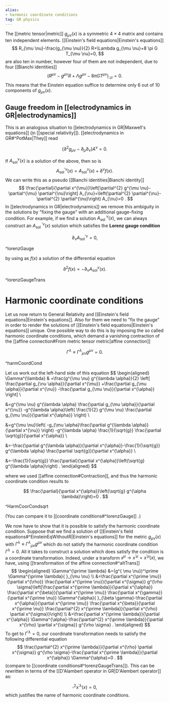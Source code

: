 ```yaml
---
alias:
- harmonic coordinate conditions
tag: GR physics
---
```



The [[metric tensor|metric]] $g_{\mu \nu}(x)$ is a symmetric $4 \times 4$ matrix and contains ten independent elements. [[Einstein's field equations|Einstein's equations]]
$$
R_{\mu \nu}-\frac{g_{\mu \nu}}{2} R+\Lambda g_{\mu \nu}+8 \pi G T_{\mu \nu}=0,
$$
are also ten in number, however four of them are not independent, due to four [[Bianchi identities]]
$$
\left(R^{\mu \nu}-g^{\mu \nu} R+\Lambda g^{\mu \nu}-8 \pi G T^{\mu \nu}\right)_{; \mu}=0 .
$$
This means that the Einstein equation suffice to determine only $6$ out of $10$ components of $g_{\mu \nu}(x)$. 

## Gauge freedom in [[electrodynamics in GR|electrodynamics]]
This is an analogous situation to [[electrodynamics in GR|Maxwell's equations]] (in [[special relativity]]). [[electrodynamics in GR#^PotMax|They]] read

$$
\left(\partial^{2} g_{\mu \nu}-\partial_{\mu} \partial_{\nu}\right) A^{\nu}=0 .
$$

If $A_{\text{sol}}^{\nu}(x)$ is a solution of the above, then so is
$$
A_{\mathrm{sol}}^{\prime \nu}(x)=A_{\mathrm{sol}}^{\nu}(x)+\partial^{\nu} f(x) \text {. }
$$
We can write this as a pseudo [[Bianchi identities|Bianchi identity]]
$$
\frac{\partial}{\partial x^{\mu}}\left[\partial^{2} g^{\mu \nu}-\partial^{\mu} \partial^{\nu}\right] A_{\nu}=\left(\partial^{2} \partial^{\nu}-\partial^{2} \partial^{\nu}\right) A_{\nu}=0 .
$$
In [[electrodynamics in GR|electrodynamics]] we remove this ambiguity in the solutions by "fixing the gauge" with an additional gauge-fixing condition. For example, if we find a solution $A_{\text {sol }}^{\nu}(x)$, we can always construct an $A_{\text {sol }}^{\prime\nu}(x)$ solution which satisfies the **Lorenz gauge condition**

$$
\partial_{\nu} A_{\mathrm{sol}}^{\prime \nu}=0,
$$

^lorenzGauge

by using as $f(x)$ a solution of the differential equation

$$
\partial^{2} f(x)=-\partial_{\nu} A_{\mathrm{sol}}^{\nu}(x) .
$$

^lorenzGaugeTrans

# Harmonic coordinate conditions
Let us now return to General Relativity and [[Einstein's field equations|Einstein's equations]]. Also for them we need to "fix the gauge" in order to render the solutions of [[Einstein's field equations|Einstein's equations]] unique.
One possible way to do this is by imposing the so called harmonic coordinate conditions, which demand a vanishing contraction of the  [[affine connection#From metric tensor metric|affine connection]]

$$
\Gamma^{\lambda} \equiv \Gamma^{\lambda}{ }_{\mu \nu} g^{\mu \nu}=0 .
$$

^harmCoordCond

Let us work out the left-hand side of this equation
$$
\begin{aligned}
\Gamma^{\lambda} &
=\frac{g^{\mu \nu} g^{\lambda \alpha}}{2}
\left[
    \frac{\partial g_{\nu \alpha}}{\partial x^{\mu}}
    +\frac{\partial g_{\mu \alpha}}{\partial x^{\nu}}
    -\frac{\partial g_{\mu \nu}}{\partial x^{\alpha}}
\right] \\

&=g^{\mu \nu} g^{\lambda \alpha} \frac{\partial g_{\mu \alpha}}{\partial x^{\nu}}
-g^{\lambda \alpha}\left(
    \frac{1}{2} g^{\mu \nu} \frac{\partial g_{\mu \nu}}{\partial x^{\alpha}}
\right) \\

&=g^{\mu \nu}\left(
    -g_{\mu \alpha}\frac{\partial g^{\lambda \alpha}}{\partial x^{\nu}} 
\right)
-g^{\lambda \alpha} \frac{1}{\sqrt{g}} \frac{\partial \sqrt{g}}{\partial x^{\alpha}} \\

&=-\frac{\partial g^{\lambda \alpha}}{\partial x^{\alpha}}-\frac{1}{\sqrt{g}} g^{\lambda \alpha} \frac{\partial \sqrt{g}}{\partial x^{\alpha}} \\

&=-\frac{1}{\sqrt{g}} \frac{\partial}{\partial x^{\alpha}}\left(\sqrt{g} g^{\lambda \alpha}\right) .
\end{aligned}
$$

where we used [[affine connection#Contraction]], and thus the harmonic coordinate condition results to

$$
\frac{\partial}{\partial x^{\alpha}}\left(\sqrt{g} g^{\alpha \lambda}\right)=0 .
$$

^HarmCoorCondsqrt

(You can compare it to [[coordinate conditions#^lorenzGauge]] .) 

We now have to show that it is possible to satisfy the harmonic coordinate condition. Suppose that we find a solution of [[Einstein's field equations#^EinsteinEqWithoutR|Einstein's equations]] for the metric $g_{\mu \nu}(x)$ with $\Gamma^{\lambda} \equiv \Gamma^\lambda{}_{\mu \nu} g^{\mu \nu}$ which do not satisfy the harmonic coordinate condition $\Gamma^{\lambda}=0$. All it takes to construct a solution which does satisfy the condition is a coordinate transformation. Indeed, under a transform $x^{\mu} \rightarrow x^{\prime \mu}=x^{\prime \mu}(x)$, we have, using [[transformation of the affine connection#^altTrans]]
$$
\begin{aligned}
\Gamma^{\prime \lambda} &=(g^{ \mu \nu})^\prime \Gamma^{\prime \lambda}{ }_{\mu \nu} \\
&=\frac{\partial x^{\prime \mu}}{\partial x^{\rho}} \frac{\partial x^{\prime \nu}}{\partial x^{\sigma}} g^{\rho \sigma}\left[\frac{\partial x^{\prime \lambda}}{\partial x^{\alpha}} \frac{\partial x^{\beta}}{\partial x^{\prime \mu}} \frac{\partial x^{\gamma}}{\partial x^{\prime \nu}} \Gamma^{\alpha}{ }_{\beta \gamma}-\frac{\partial x^{\alpha}}{\partial x^{\prime \mu}} \frac{\partial x^{\beta}}{\partial x^{\prime \nu}} \frac{\partial^{2} x^{\prime \lambda}}{\partial x^{\rho} \partial x^{\sigma}}\right] \\
&=\frac{\partial x^{\prime \lambda}}{\partial x^{\alpha}} \Gamma^{\alpha}-\frac{\partial^{2} x^{\prime \lambda}}{\partial x^{\rho} \partial x^{\sigma}} g^{\rho \sigma} .
\end{aligned}
$$
To get to $\Gamma^{\prime \lambda}=0$, our coordinate transformation needs to satisfy the following differential equation
$$
\frac{\partial^{2} x^{\prime \lambda}}{\partial x^{\rho} \partial x^{\sigma}} g^{\rho \sigma}-\frac{\partial x^{\prime \lambda}}{\partial x^{\alpha}} \Gamma^{\alpha}=0 .
$$
(compare to [[coordinate conditions#^lorenzGaugeTrans]]). This can be rewritten in terms of the [[D'Alambert operator in GR|D'Alembert operator]] as:

$$
\square^2 x^{\prime \lambda}(x)=0,
$$
which justifies the name of harmonic coordinate conditions.
